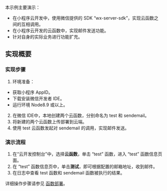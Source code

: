 
本示例主要演示：
- 在小程序云开发中，使用微信提供的 SDK “wx-server-sdk”，实现云函数之间的互相调用。
- 在小程序云开发的云函数中，实现邮件发送功能。
- 针对自身的实际业务进行功能扩充。



## 实现概要

### 实现步骤

1. 环境准备：
 - 获取小程序 AppID。
 - 下载安装微信开发者 IDE。
 - 运行环境 Node8.9 或以上。
2. 在微信 IDE中，本地创建两个云函数，分别命名为 test 和 sendemail。
3. 将新建的两个云函数上传部署到云端。
4. 使用 test 云函数发起对 sendemail 的调用，实现邮件发送。

### 演示流程

1. 在“云开发控制台”中，选择**云函数**，单击 “test” 函数，进入 “test” 函数信息页面。
2. 在 “test” 函数信息页中，单击**测试**，即可根据配置的邮箱地址，收到邮件。
3. 在日志中查看 test 函数和 sendemail 函数被执行的结果。

详细操作步骤请参见 [函数部署](https://cloud.tencent.com/document/product/583/30936)。

